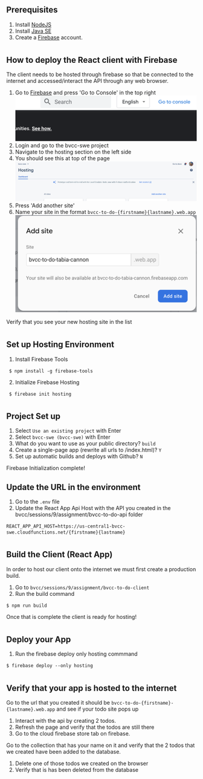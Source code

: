 ## Prerequisites
1. Install [NodeJS](https://nodejs.org/en/download/)
1. Install [Java SE](https://www.oracle.com/java/technologies/javase-downloads.html)
1. Create a [Firebase](https://firebase.google.com) account.

#
## How to deploy the React client with Firebase
The client needs to be hosted through firebase so that be connected to the internet and accessed/interact the API through any web browser.

1. Go to [Firebase](https://firebase.google.com) and press 'Go to Console' in the top right ![console](./images/gtoconsole.png)
1. Login and go to the bvcc-swe project
1. Navigate to the hosting section on the left side
1. You should see this at top of the page ![Hosting](./images/hostingheader.png)
1. Press 'Add another site'
1. Name your site in the format `bvcc-to-do-{firstname}{lastname}.web.app` ![Hosting](./images/addsite.png)

Verify that you see your new hosting site in the list 

#
## Set up Hosting Environment
 1. Install Firebase Tools 
 ```
  $ npm install -g firebase-tools
  ```
2. Initialize Firebase Hosting
```
 $ firebase init hosting
```
#
## Project Set up
1. Select `Use an existing project` with Enter
1. Select `bvcc-swe (bvcc-swe)` with Enter
1. What do you want to use as your public directory? `build` 
1. Create a single-page app (rewrite all urls to /index.html)? `Y`
1. Set up automatic builds and deploys with Github? `N`

Firebase Initialization complete!

## Update the URL in the environment
1. Go to the `.env` file 
1. Update the React App Api Host with the API you created in the bvcc/sessions/9/assignment/bvcc-to-do-api folder
```
REACT_APP_API_HOST=https://us-central1-bvcc-swe.cloudfunctions.net/{firstname}{lastname}
```
#
## Build the Client (React App)
In order to host our client onto the internet we must first create a production build. 

1. Go to `bvcc/sessions/9/assignment/bvcc-to-do-client` 
1. Run the build command 
```
$ npm run build
``` 
Once that is complete the client is ready for hosting!

#
## Deploy your App
1. Run the firebase deploy only hosting commmand
```
$ firebase deploy --only hosting
```

#
## Verify that your app is hosted to the internet
Go to the url that you created it should be `bvcc-to-do-{firstname}-{lastname}.web.app` and see if your todo site pops up
1. Interact with the api by creating 2 todos. 
1. Refresh the page and verify that the todos are still there
1. Go to the cloud firebase store tab on firebase.

Go to the collection that has your name on it and verify that the 2 todos that we created have been added to the database.

1. Delete one of those todos we created on the browser 
1. Verify that is has been deleted from the database
 
 
 
 
 
 
 
